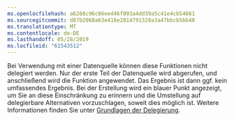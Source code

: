 ```yaml
---
ms.openlocfilehash: a6268c96c86eed46f093a4dd39a5c41e4cb54661
ms.sourcegitcommit: d87b2068a63e416e2814791328a3a47bbcb5bb48
ms.translationtype: MT
ms.contentlocale: de-DE
ms.lasthandoff: 05/28/2019
ms.locfileid: "61543512"
---
```


Bei Verwendung mit einer Datenquelle können diese Funktionen nicht delegiert werden. Nur der erste Teil der Datenquelle wird abgerufen, und anschließend wird die Funktion angewendet.  Das Ergebnis ist dann ggf. kein umfassendes Ergebnis.  Bei der Erstellung wird ein blauer Punkt angezeigt, um Sie an diese Einschränkung zu erinnern und die Umstellung auf delegierbare Alternativen vorzuschlagen, soweit dies möglich ist. Weitere Informationen finden Sie unter [Grundlagen der Delegierung](../maker/canvas-apps/delegation-overview.md).

